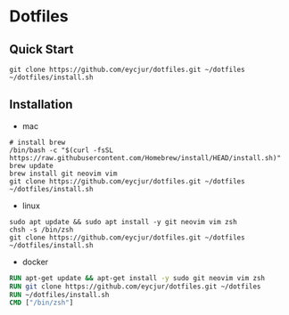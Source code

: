 # Dotfiles

## Quick Start
```shell
git clone https://github.com/eycjur/dotfiles.git ~/dotfiles
~/dotfiles/install.sh

```

## Installation
- mac
```shell
# install brew
/bin/bash -c "$(curl -fsSL https://raw.githubusercontent.com/Homebrew/install/HEAD/install.sh)"
brew update
brew install git neovim vim
git clone https://github.com/eycjur/dotfiles.git ~/dotfiles
~/dotfiles/install.sh

```

- linux
```shell
sudo apt update && sudo apt install -y git neovim vim zsh
chsh -s /bin/zsh
git clone https://github.com/eycjur/dotfiles.git ~/dotfiles
~/dotfiles/install.sh

```

- docker
```Dockerfile
RUN apt-get update && apt-get install -y sudo git neovim vim zsh
RUN git clone https://github.com/eycjur/dotfiles.git ~/dotfiles
RUN ~/dotfiles/install.sh
CMD ["/bin/zsh"]
```
